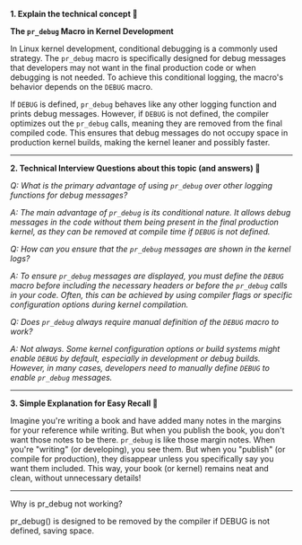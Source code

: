 **1. Explain the technical concept 📘**

**The `pr_debug` Macro in Kernel Development**

In Linux kernel development, conditional debugging is a commonly used strategy. The `pr_debug` macro is specifically designed for debug messages that developers may not want in the final production code or when debugging is not needed. To achieve this conditional logging, the macro's behavior depends on the `DEBUG` macro.

If `DEBUG` is defined, `pr_debug` behaves like any other logging function and prints debug messages. However, if `DEBUG` is not defined, the compiler optimizes out the `pr_debug` calls, meaning they are removed from the final compiled code. This ensures that debug messages do not occupy space in production kernel builds, making the kernel leaner and possibly faster.

---

**2. Technical Interview Questions about this topic (and answers) 🤔**

*Q: What is the primary advantage of using `pr_debug` over other logging functions for debug messages?*

*A: The main advantage of `pr_debug` is its conditional nature. It allows debug messages in the code without them being present in the final production kernel, as they can be removed at compile time if `DEBUG` is not defined.*

*Q: How can you ensure that the `pr_debug` messages are shown in the kernel logs?*

*A: To ensure `pr_debug` messages are displayed, you must define the `DEBUG` macro before including the necessary headers or before the `pr_debug` calls in your code. Often, this can be achieved by using compiler flags or specific configuration options during kernel compilation.*

*Q: Does `pr_debug` always require manual definition of the `DEBUG` macro to work?*

*A: Not always. Some kernel configuration options or build systems might enable `DEBUG` by default, especially in development or debug builds. However, in many cases, developers need to manually define `DEBUG` to enable `pr_debug` messages.*

---

**3. Simple Explanation for Easy Recall 🌼**

Imagine you're writing a book and have added many notes in the margins for your reference while writing. But when you publish the book, you don't want those notes to be there. `pr_debug` is like those margin notes. When you're "writing" (or developing), you see them. But when you "publish" (or compile for production), they disappear unless you specifically say you want them included. This way, your book (or kernel) remains neat and clean, without unnecessary details!


----


Why is pr_debug not working?

pr_debug() is designed to be removed by the compiler if DEBUG is not defined, saving space.


